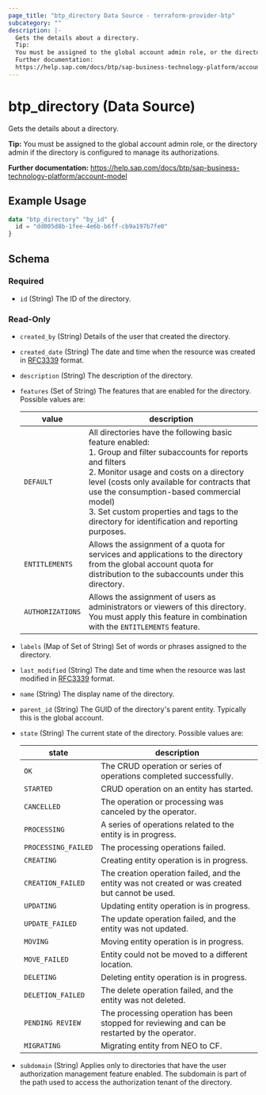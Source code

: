 ```yaml
---
page_title: "btp_directory Data Source - terraform-provider-btp"
subcategory: ""
description: |-
  Gets the details about a directory.
  Tip:
  You must be assigned to the global account admin role, or the directory admin if the directory is configured to manage its authorizations.
  Further documentation:
  https://help.sap.com/docs/btp/sap-business-technology-platform/account-model
---
```


# btp_directory (Data Source)

Gets the details about a directory.

__Tip:__
You must be assigned to the global account admin role, or the directory admin if the directory is configured to manage its authorizations.

__Further documentation:__
<https://help.sap.com/docs/btp/sap-business-technology-platform/account-model>

## Example Usage

```terraform
data "btp_directory" "by_id" {
  id = "dd005d8b-1fee-4e6b-b6ff-cb9a197b7fe0"
}
```

<!-- schema generated by tfplugindocs -->
## Schema

### Required

- `id` (String) The ID of the directory.

### Read-Only

- `created_by` (String) Details of the user that created the directory.
- `created_date` (String) The date and time when the resource was created in [RFC3339](https://www.ietf.org/rfc/rfc3339.txt) format.
- `description` (String) The description of the directory.
- `features` (Set of String) The features that are enabled for the directory. Possible values are: 

  | value | description | 
  | --- | --- | 
  | `DEFAULT`  | All directories have the following basic feature enabled:<br> 1. Group and filter subaccounts for reports and filters <br> 2. Monitor usage and costs on a directory level (costs only available for contracts that use the consumption-based commercial model)<br> 3. Set custom properties and tags to the directory for identification and reporting purposes. | 
  | `ENTITLEMENTS` | Allows the assignment of a quota for services and applications to the directory from the global account quota for distribution to the subaccounts under this directory. | 
  | `AUTHORIZATIONS` | Allows the assignment of users as administrators or viewers of this directory. You must apply this feature in combination with the `ENTITLEMENTS` feature. |
- `labels` (Map of Set of String) Set of words or phrases assigned to the directory.
- `last_modified` (String) The date and time when the resource was last modified in [RFC3339](https://www.ietf.org/rfc/rfc3339.txt) format.
- `name` (String) The display name of the directory.
- `parent_id` (String) The GUID of the directory's parent entity. Typically this is the global account.
- `state` (String) The current state of the directory. Possible values are: 

  | state | description | 
  | --- | --- | 
  | `OK` | The CRUD operation or series of operations completed successfully. | 
  | `STARTED` | CRUD operation on an entity has started. | 
  | `CANCELLED` | The operation or processing was canceled by the operator. | 
  | `PROCESSING` | A series of operations related to the entity is in progress. | 
  | `PROCESSING_FAILED` | The processing operations failed. | 
  | `CREATING` | Creating entity operation is in progress. | 
  | `CREATION_FAILED` | The creation operation failed, and the entity was not created or was created but cannot be used. | 
  | `UPDATING` | Updating entity operation is in progress. | 
  | `UPDATE_FAILED` | The update operation failed, and the entity was not updated. | 
  | `MOVING` | Moving entity operation is in progress. | 
  | `MOVE_FAILED` | Entity could not be moved to a different location. | 
  | `DELETING` | Deleting entity operation is in progress. | 
  | `DELETION_FAILED` | The delete operation failed, and the entity was not deleted. | 
  | `PENDING REVIEW` | The processing operation has been stopped for reviewing and can be restarted by the operator. | 
  | `MIGRATING` | Migrating entity from NEO to CF. |
- `subdomain` (String) Applies only to directories that have the user authorization management feature enabled. The subdomain is part of the path used to access the authorization tenant of the directory.